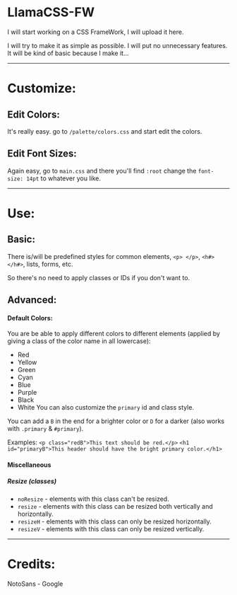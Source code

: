 # LlamaCSS-FW
I will start working on a CSS FrameWork, I will upload it here.

I will try to make it as simple as possible. I will put no unnecessary features.
It will be kind of basic because I make it...

---
# Customize:
## Edit Colors:
It's really easy. go to `/palette/colors.css` and start edit the colors.

## Edit Font Sizes:
Again easy, go to `main.css` and there you'll find `:root` change the `font-size: 14pt` to whatever you like.

---
# Use:
## Basic:
There is/will be predefined styles for common elements, `<p> </p>`, `<h#> </h#>`, lists, forms, etc.

So there's no need to apply classes or IDs if you don't want to.
## Advanced:
#### Default Colors:
You are be able to apply different colors to different elements (applied by giving a class of the color name in all lowercase):
- Red
- Yellow
- Green
- Cyan
- Blue
- Purple
- Black
- White
You can also customize the `primary` id and class style.

You can add a `B` in the end for a brighter color or `D` for a darker (also works with `.primary` & `#primary`).

Examples: `<p class="redB">This text should be red.</p>` `<h1 id="primaryB">This header should have the bright primary color.</h1>`

#### Miscellaneous
##### Resize (classes)
- `noResize` - elements with this class can't be resized.
- `resize` - elements with this class can be resized both vertically and horizontally.
- `resizeH` - elements with this class can only be resized horizontally.
- `resizeV` - elements with this class can only be resized vertically.


---
# Credits:
NotoSans - Google
